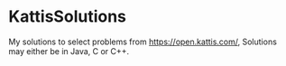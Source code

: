 # KattisSolutions
My solutions to select problems from https://open.kattis.com/, Solutions may either be in Java, C or C++.
